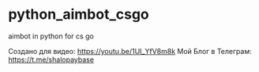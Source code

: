 # python_aimbot_csgo
aimbot in python for cs go

Создано для видео: https://youtu.be/1UI_YfV8m8k
Мой Блог в Телеграм: https://t.me/shalopaybase
